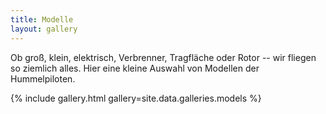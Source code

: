 ```yaml
---
title: Modelle
layout: gallery
---
```


Ob groß, klein, elektrisch, Verbrenner, Tragfläche oder Rotor -- wir fliegen so
ziemlich alles. Hier eine kleine Auswahl von Modellen der Hummelpiloten.

{% include gallery.html gallery=site.data.galleries.models %}
